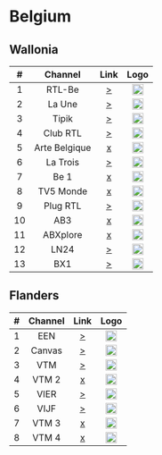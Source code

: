 <h1>Belgium</h1>

<h2>Wallonia</h2>

| #   | Channel         | Link  | Logo |
|:---:|:---------------:|:-----:|:-----:
| 1   | RTL-Be         | [>](https://rtltvi-lh.akamaihd.net/i/TVI_1@319659/master.m3u8) | <img height="20" src="https://i.imgur.com/xMhSvax.png"/> |
| 2   | La Une          |[>](http://4ce5e2d62ee2c10e43c709f9b87c44d5.streamhost.cc/m3u8/Belgium/29797c9f3f4fa00.m3u8) | <img height="20" src="https://i.imgur.com/hJodwJt.png"/> |
| 3   | Tipik           | [>](http://4ce5e2d62ee2c10e43c709f9b87c44d5.streamhost.cc/m3u8/Belgium/5dee2de1f4661ce.m3u8) | <img height="20" src="https://i.imgur.com/PVbVj8o.png"/> |
| 4   | Club RTL        | [>](http://4ce5e2d62ee2c10e43c709f9b87c44d5.streamhost.cc/m3u8/Belgium/9ef55f75bc15308.ts) | <img height="20" src="https://i.imgur.com/e9GkFwY.png"/> |
| 5   | Arte Belgique   | [x]() | <img height="20" src="https://i.imgur.com/w7HzPQh.png"/> |
| 6   | La Trois        | [>](http://4ce5e2d62ee2c10e43c709f9b87c44d5.streamhost.cc/m3u8/Belgium/6f940c7da9a562e.ts) | <img height="20" src="https://i.imgur.com/kC3pJtA.png"/> |
| 7   | Be 1            | [x]() | <img height="20" src="https://i.imgur.com/atSjuXK.png"/> |
| 8   | TV5 Monde       | [x]() | <img height="20" src="https://i.imgur.com/7WHwYK3.png"/> |
| 9   | Plug RTL        | [>](http://4ce5e2d62ee2c10e43c709f9b87c44d5.streamhost.cc/m3u8/Belgium/de5c6896d356f8e.ts) | <img height="20" src="https://i.imgur.com/iAZZWkZ.png"/> |
| 10  | AB3             | [x]() | <img height="20" src="https://i.imgur.com/7foaAFU.png"/> |
| 11  | ABXplore        | [x]() | <img height="20" src="https://i.imgur.com/KwV8axc.png"/> |
| 12  | LN24            | [>](https://live.cdn.ln24.be/out/v1/b191621c8b9a436cad37bb36a82d2e1c/index.m3u8) | <img height="20" src="https://i.imgur.com/hePpxnn.png"/> |
| 13  | BX1             | [>](https://59959724487e3.streamlock.net/stream/live/playlist.m3u8) | <img height="20" src="https://i.imgur.com/YjKqWru.png"/> |

<h2>Flanders</h2>

| #   | Channel   | Link   | Logo |
|:---:|:---------:|:------:|:-----:
| 1   | EEN       | [>](https://live-vrt.rabah.net/groupc/live/8edf3bdf-7db3-41c3-a318-72cb7f82de66/live_aes.isml/playlist.m3u8) | <img height="20" src="https://i.imgur.com/66GQlc7.png"/> |
| 2   | Canvas    | [>](http://4ce5e2d62ee2c10e43c709f9b87c44d5.streamhost.cc/m3u8/Belgium/09916e3a88db175.ts) | <img height="20" src="https://i.imgur.com/GQkhACx.png"/> |
| 3   | VTM       | [>](http://4ce5e2d62ee2c10e43c709f9b87c44d5.streamhost.cc/m3u8/Belgium/c5cafdbfc4d28d3.ts) | <img height="20" src="https://i.imgur.com/fUxRP9x.png"/> |
| 4   | VTM 2     | [x]() | <img height="20" src="https://i.imgur.com/bL0fD77.png"/> |
| 5   | VIER      | [>](http://4ce5e2d62ee2c10e43c709f9b87c44d5.streamhost.cc/m3u8/Belgium/3f1f349cb9cf765.ts) | <img height="20" src="https://i.imgur.com/bFTXP2e.png"/> |
| 6   | VIJF      | [>](http://4ce5e2d62ee2c10e43c709f9b87c44d5.streamhost.cc/m3u8/Belgium/7f59a4dfcc56366.ts) | <img height="20" src="https://i.imgur.com/DTJLkiP.png"/> |
| 7   | VTM 3     | [x]() | <img height="20" src="https://i.imgur.com/NTN8ixi.png"/> |
| 8   | VTM 4     | [x]() | <img height="20" src="https://i.imgur.com/A7Mi1rY.png"/> |
